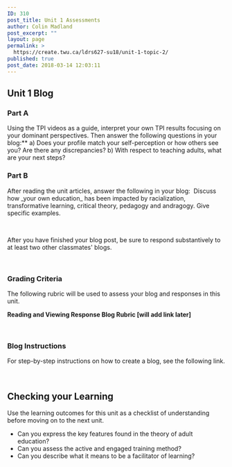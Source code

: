 ```yaml
---
ID: 310
post_title: Unit 1 Assessments
author: Colin Madland
post_excerpt: ""
layout: page
permalink: >
  https://create.twu.ca/ldrs627-su18/unit-1-topic-2/
published: true
post_date: 2018-03-14 12:03:11
---
```

<h2>Unit 1 Blog</h2>
<h3>Part A</h3>
Using the TPI videos as a guide, interpret your own TPI results focusing on your dominant perspectives. Then answer the following questions in your blog:** a) Does your profile match your self-perception or how others see you? Are there any discrepancies? b) With respect to teaching adults, what are your next steps?
<h3>Part B</h3>
After reading the unit articles, answer the following in your blog:  Discuss how _your own education_ has been impacted by racialization, transformative learning, critical theory, pedagogy and andragogy. Give specific examples.

&nbsp;

After you have finished your blog post, be sure to respond substantively to at least two other classmates' blogs.

&nbsp;
<h3>Grading Criteria</h3>
The following rubric will be used to assess your blog and responses in this unit.

<strong>Reading and Viewing Response Blog Rubric [will add link later]</strong>

&nbsp;
<h3>Blog Instructions</h3>
For step-by-step instructions on how to create a blog, see the following link.

&nbsp;
<h2>Checking your Learning</h2>
Use the learning outcomes for this unit as a checklist of understanding before moving on to the next unit.

* Can you express the key features found in the theory of adult education?
* Can you assess the active and engaged training method?
* Can you describe what it means to be a facilitator of learning?